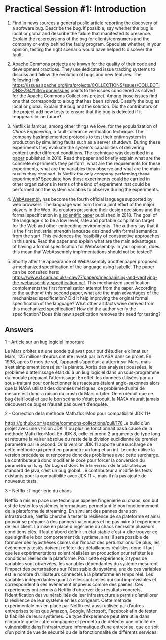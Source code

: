 # Practical Session #1: Introduction

1. Find in news sources a general public article reporting the discovery of a software bug. Describe the bug. If possible, say whether the bug is local or global and describe the failure that manifested its presence. Explain the repercussions of the bug for clients/consumers and the company or entity behind the faulty program. Speculate whether, in your opinion, testing the right scenario would have helped to discover the fault.

2. Apache Commons projects are known for the quality of their code and development practices. They use dedicated issue tracking systems to discuss and follow the evolution of bugs and new features. The following link https://issues.apache.org/jira/projects/COLLECTIONS/issues/COLLECTIONS-794?filter=doneissues points to the issues considered as solved for the Apache Commons Collections project. Among those issues find one that corresponds to a bug that has been solved. Classify the bug as local or global. Explain the bug and the solution. Did the contributors of the project add new tests to ensure that the bug is detected if it reappears in the future?

3. Netflix is famous, among other things we love, for the popularization of *Chaos Engineering*, a fault-tolerance verification technique. The company has implemented protocols to test their entire system in production by simulating faults such as a server shutdown. During these experiments they evaluate the system's capabilities of delivering content under different conditions. The technique was described in [a paper](https://arxiv.org/ftp/arxiv/papers/1702/1702.05843.pdf) published in 2016. Read the paper and briefly explain what are the concrete experiments they perform, what are the requirements for these experiments, what are the variables they observe and what are the main results they obtained. Is Netflix the only company performing these experiments? Speculate how these experiments could be carried in other organizations in terms of the kind of experiment that could be performed and the system variables to observe during the experiments.

4. [WebAssembly](https://webassembly.org/) has become the fourth official language supported by web browsers. The language was born from a joint effort of the major players in the Web. Its creators presented their design decisions and the formal specification in [a scientific paper](https://people.mpi-sws.org/~rossberg/papers/Haas,%20Rossberg,%20Schuff,%20Titzer,%20Gohman,%20Wagner,%20Zakai,%20Bastien,%20Holman%20-%20Bringing%20the%20Web%20up%20to%20Speed%20with%20WebAssembly.pdf) published in 2018. The goal of the language is to be a low level, safe and portable compilation target for the Web and other embedding environments. The authors say that it is the first industrial strength language designed with formal semantics from the start. This evidences the feasibility of constructive approaches in this area. Read the paper and explain what are the main advantages of having a formal specification for WebAssembly. In your opinion, does this mean that WebAssembly implementations should not be tested? 

5.  Shortly after the appearance of WebAssembly another paper proposed a mechanized specification of the language using Isabelle. The paper can be consulted here: https://www.cl.cam.ac.uk/~caw77/papers/mechanising-and-verifying-the-webassembly-specification.pdf. This mechanized specification complements the first formalization attempt from the paper. According to the author of this second paper, what are the main advantages of the mechanized specification? Did it help improving the original formal specification of the language? What other artifacts were derived from this mechanized specification? How did the author verify the specification? Does this new specification removes the need for testing?

## Answers

1 - Article sur un bug logiciel important

Le Mars orbiter est une sonde qui avait pour but d’étudier le climat sur Mars, 125 millions d’euros ont été investi par la NASA dans ce projet. En 1998, après 9 mois de vol, l’appareil s'apprêtait à atterrir sur Mars, mais s’est simplement écrasé sur la planète. Après des analyses poussées, le problème d'atterrissage était dû à un bug logiciel dans un sous-programme du module préparant l’atterrissage. En effet, les données utilisées par un sous-traitant pour confectionner les réacteurs étaient anglo-saxonnes alors que la NASA utilisait des données métriques, ce problème d’unité de mesure est donc la raison du crash du Mars orbiter. On en déduit que ce bug était local et que le bon scénario s’était produit, la NASA n’aurait jamais découvert ce bug et n’aurait pas ouvert d’enquête.


2 - Correction de la méthode Math.floorMod pour compatibilité JDK 11+

https://github.com/apache/commons-collections/pull/178
Le build d’un projet avec une version JDK 11 ou plus ne fonctionnait pas à cause de la méthode Math.floorMod. En JDK 8, celle-ci prend 2 arguments de type long et retourne la valeur absolue du reste de la division euclidienne du premier paramètre par le second. Or la version JDK 11 apporte une surcharge de cette méthode qui prend en paramètre un long et un int. Le code utilise la version précédente et rencontre donc des problèmes avec cette surcharge. Le contributeur à donc modifier le code pour forcer la conversion du paramètre en long. Ce bug est donc lié à la version de la bibliothèque standard de java, c’est un bug global. Le contributeur a modifié les tests existants pour la compatibilité avec JDK 11 +, mais il n’a pas ajouté de nouveaux tests.


3 - Netflix : l'ingénierie du chaos

Netflix a mis en place une technique appelée l'ingénierie du chaos, son but est de tester les systèmes informatiques permettant le bon fonctionnement de la plateforme de streaming. En simulant des pannes dans son infrastructure, Netflix cherche à tester la résilience de sa plateforme et ainsi pouvoir se préparer à des pannes inattendues et ne pas nuire à l’expérience de leur client. 
La mise en place d'ingénierie du chaos nécessite plusieurs conditions clés. Il faut d'abord définir un état stable c'est-à-dire trouver ce que signifie le bon comportement du système, ainsi il sera possible de formuler des hypothèses claires sur l'impact des perturbations. De plus, les événements testés doivent refléter des défaillances réalistes, donc il faut que les expérimentations soient réalisées en production pour refléter les conditions réelles de la plateforme. 
Pour cette expérience, 2 types de variables sont observées, les variables dépendantes du système mesurent l'impact des perturbations sur l'état stable du système, une de ces variables est le nombre d’utilisateurs connectés à la plateforme en temps réel.
Les variables indépendantes quant à elles sont celles qui sont imprévisibles et correspondent à des événement imprévus comme des pannes.
Ces expériences ont permis à Netflix d’observer des résultats concrets, l’identification des vulnérabilités de leur infrastructure a permis d’améliorer la résilience de leur système en les corrigeant.
Cette méthode expérimentale mis en place par Netflix est aussi utilisée par d’autres entreprises telles que Amazon, Google, Microsoft, Facebook afin de tester la fiabilité de leurs systèmes.
Ce type d’expérience peut être utile dans n’importe quelle autre compagnie et permettra de détecter une infinité de vulnérabilité dans l’infrastructure informatique d’une entreprise, que ce soit d’un point de vue de sécurité ou de la fonctionnalité de différents services.
